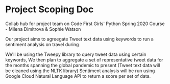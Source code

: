 # Project Scoping Doc
Collab hub for project team on Code First Girls' Python Spring 2020 Course - Milena Dimitrova & Sophie Watson

Our project aims to agreegate Tweet text data using keywords to run a sentiment analysis on travel during 

We'll be using the Tweepy library to query tweet data using certain keywords, 
We then plan to aggregate a set of representative tweet data for the months spanning the global pandemic to present
(Tweet text data will be cleaned using the NLTK library)
Sentiment analysis will be run using Google Cloud Natural Language API to return a score per set of data. 
